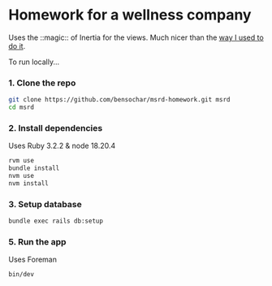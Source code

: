 # Homework for a wellness company

Uses the ::magic:: of Inertia for the views. Much nicer than the [way I used to do it](https://bensochar.com/2020/01/20/sprinkling-vue-into-rails/).

To run locally...

### 1. Clone the repo

```bash
git clone https://github.com/bensochar/msrd-homework.git msrd
cd msrd
```

### 2. Install dependencies

Uses Ruby 3.2.2 & node 18.20.4

```bash
rvm use
bundle install
nvm use
nvm install
```

### 3. Setup database

```bash
bundle exec rails db:setup
```

### 5. Run the app

Uses Foreman

```bash
bin/dev
```